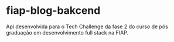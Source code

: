 # fiap-blog-bakcend
Api desenvolvida para o Tech Challenge da fase 2 do curso de pós graduação em desenvolvimento full stack na FIAP.
